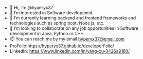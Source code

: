 - 👋 Hi, I’m @hyperyx37
- 👀 I’m interested in Software developemnt.
- 🌱 I’m currently learning backend and frontend frameworks and technologies such as spring boot, Node js, etc.
- 💞️ I’m looking to collaborate on any job opportunities in Software development in Java, Python or C++.
- 📫 You can reach me by my email hyperyx37@gmail.com
- ProFolio:https://hyperyx37.github.io/developerFolio/
- LinkedIn: https://www.linkedin.com/in/yang-xu-0426a9180/
<!---
hyperyx37/hyperyx37 is a ✨ special ✨ repository because its `README.md` (this file) appears on your GitHub profile.
You can click the Preview link to take a look at your changes.
--->
